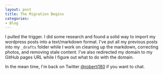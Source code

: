 ```yaml
---
layout: post
title: The Migration Begins
categories:
- Blog
---
```


I pulled the trigger. I did some research and found a solid way to import my wordpress posts into a text/markdown format. I've put all my previous posts into my `_drafts` folder while I work on cleaning up the markdown, correcting photos, and removing stale content. I've also redirected my domain to my GitHub pages URL while I figure out what to do with the domain.  

In the mean time, I'm back on Twitter [@robertj180](http://twitter.com/robertj180) if you want to chat.